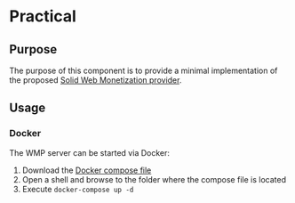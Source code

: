 # Practical

## Purpose

The purpose of this component is to provide a minimal implementation of the proposed [Solid Web Monetization provider](https://knowledgeonwebscale.github.io/solid-web-monetization/spec.html).

## Usage

### Docker
The WMP server can be started via Docker:

1. Download the [Docker compose file](https://github.com/KNowledgeOnWebScale/solid-web-monetization/blob/master/docker-compose.yml)
2. Open a shell and browse to the folder where the compose file is located
3. Execute `docker-compose up -d`
